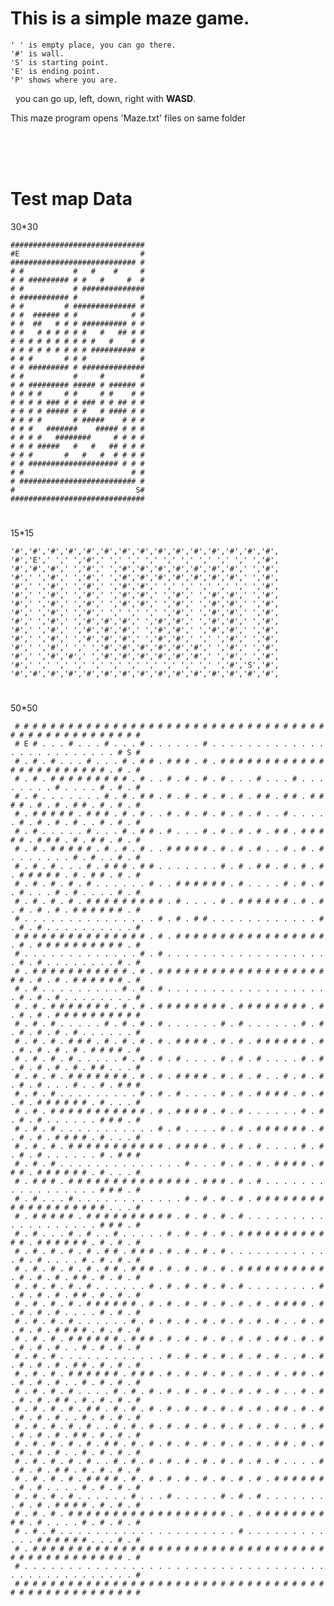 <h1> This is a simple maze game.</h1> 


	' ' is empty place, you can go there.
	'#' is wall.
	'S' is starting point.
	'E' is ending point.
	'P' shows where you are.

&nbsp;&nbsp;you can go up, left, down, right with <b>WASD</b>.

This maze program opens 'Maze.txt' files on same folder




<br><br><br>
<h1>Test map Data</h1>

30*30

	##############################
	#E                           #
	############################ #
	# #           #   #    #     #
	# # ######### # #   #     #  #
	# #           # ##############
	# ########### #              #
	# #         # ############## #
	# #  ###### # #            # #
	# #  ##   # # # ########## # #
	# #   # # # # # #   #   ## # #
	# # # # # # # # # #   #    # #
	# # # # # # # # # ########## #
	# # #       # # #            #
	# # ######### # ##############
	# #           #     #        #
	# # ######### ##### # ###### #
	# # # #     # #     # #    # #
	# # # # ### # # ### # # ## # #
	# # # # ##### # #   # #### # #
	# # # #       # #####    # # #
	# # #   #######    ##### # # #
	# # # #   ########     # # # #
	# # # #####   #   #   ## # # #
	# # #       #   #   #  # # # #
	# # #################### # # #
	# #                        # #
	# ########################## #
	#                           S#
	##############################

#

15*15

	'#','#','#','#','#','#','#','#','#','#','#','#','#','#','#',
	'#','E',' ',' ','#',' ',' ',' ',' ',' ',' ',' ',' ',' ','#',
	'#','#','#',' ','#',' ','#','#','#','#','#','#','#',' ','#',
	'#',' ','#',' ','#',' ','#','#','#','#','#','#','#',' ','#',
	'#',' ','#',' ','#',' ','#','#',' ',' ',' ',' ',' ',' ','#',
	'#',' ','#',' ','#',' ','#','#',' ','#',' ','#','#',' ','#',
	'#',' ','#',' ','#',' ','#','#',' ','#',' ','#','#',' ','#',
	'#',' ','#',' ','#',' ',' ',' ',' ','#',' ','#','#',' ','#',
	'#',' ','#',' ','#','#','#',' ','#','#',' ','#','#',' ','#',
	'#',' ','#',' ','#','#','#',' ','#','#',' ','#','#',' ','#',
	'#',' ','#',' ','#','#','#',' ','#','#',' ',' ','#',' ','#',
	'#',' ','#',' ',' ','#','#','#','#','#','#',' ','#',' ','#',
	'#',' ','#','#',' ','#','#','#','#','#','#',' ','#',' ','#',
	'#',' ',' ',' ',' ',' ',' ',' ',' ',' ',' ',' ','#','S','#',
	'#','#','#','#','#','#','#','#','#','#','#','#','#','#','#',

#

50*50

	 # # # # # # # # # # # # # # # # # # # # # # # # # # # # # # # # # # # # # # # # # # # # # # # # # # 
	 # E # . . . # . . . # . . . # . . . . . . # . . . . . . . . . . . . . . . . . . . . . . . . . # S # 
	 # . # . # . . . # . . . # . # # . # # # . # . # # # # # # # # # # # # # # # # # # # # # # # . # . # 
	 # . # . # # # # # # # # # . # . . # . # . # . # . . . # . . . # . . . . . . . . # . . . . # . # . # 
	 # . # . . . . . . . # . # . # # . # . # . # . # . # . # # . # # . # # # # . # . # . # # . # . # . # 
	 # . # # # # # . # # # . # . # . . # . # . # . # . # . # . . # . . . . . # . # . # . # . . # . # . # 
	 # . # . . . . . # . . . # . # # . # . . . # . # . # . # . # # . # # # # # . # # # . # . # # . # . # 
	 # . # . # # # # # . # . # . # . . # # # # # . # . # . # . . # . # . # . . . . . . . # . # . . # . # 
	 # . # . # . . . # . # # # . # # . . . . . . . # . # . # # . # . # . # . # # # # # . # . # # . # . # 
	 # . # . # . # . # . . . . . . # . . # # # # # # . # . . . . # . # . # . # . . . # . # . . . . # . # 
	 # . # . # . # . # # # # # # # # # . # . . . . # . # # # # # # . # . # . # . # . # . # # # # # # . # 
	 # . . . . . . . . . . . . . . . # . # . # # . . . . . . . . . . . . # . # . # . . . . . . . . . . # 
	 # # # # # # # # # # # # # # # . # . # # # # # # # # # # # # # # # # # . # . # # # # # # # # # # . # 
	 # . . . . . . . . . . . . . # . # . . . . . . . . . . . . . . . . . . . # . # . . . . . . . . # . # 
	 # . # # # # # # # # # # # . # . # # # # # # # # # # # # # # # # # # # # # . # . # . # # # # # # . # 
	 # . # . . . . . . . . . # . # . # . . . . . . . . . . . . . . . . . . . # . # . # . . . . . . . . # 
	 # . # . # # # # # # # . # . # . # # # # # # # # . # # # # # # # # . # . # . # . # # # # # # # # # # 
	 # . # . # . . . . . # . # . # . # . . . . . . # . # . . . . . . # . # . # . # . # . # . . . . . . # 
	 # . # . # . # # # . # . # . # . # . # # # # . # . # . # # # # # # . # . # . # . # . # . # # # # . # 
	 # . # . # . # . . . . . # . # . # . # . . . . # . # . # . . . . # . # . # . # . # . # . # # . . . # 
	 # . # . # . # # # # # # # . # . # . # # # # . # . # . # . . # . # . # . # . # . . . # . . # . # # # 
	 # . # . # . . . . . . . . . # . # . # . . . . # . # . # # # # . # . # . # . # # # # # # . # . . . # 
	 # . # . # # # # # # # # # # # . # . # # # # . # . # . . . . . . # . # . # . # . . . . . . # # # . # 
	 # . # . # . . . . . . . . . . . # . # . . . . # . # . # # # # # # . # . # . # . # # # # . # . . . # 
	 # . # . # . # # # # # # # # # # # . # # # # . # . # . # . . . . # . # . # . # . . . . . . # . # # # 
	 # . # . # . . . . . . . . . . . . . . # . . . # . # . # . # # # # . # # # . # # # # # # . # . . . # 
	 # . # # # . # # # # # # # # # # # # # # . # # # . # . # . . . . . . . . . . . . . . . . . # # # . # 
	 # . # . . . # . . . . . . . . . . . . # . # . # . # . # # # # # # # # # # # # # # # # # # # . . . # 
	 # . # # # # # . # # # # # # # # # # . # . # . # . # . . . . . . . . . . . . . . . . . . . # # # . # 
	 # . # . . . # . # . . # . . . . . # . # . # . # . # # # # # # # # # # # # . # # # # # # . # . # . # 
	 # . # . # . # . # . # # . # # # . # . # . # . # . . . . . . . . . . . . # . # . . . . # . # . # . # 
	 # . # . # . # . # . # # . # # # . # . # . # . # . # # # # # # # # # # . # . # . # . # # . # . # . # 
	 # . # . # . # . # . . . . . . # . # . # . # . # . # . . . . . . . . # . # . # . # . # # . # . # . # 
	 # . # . # . # . # # # # # # . # . # . # . # . # . # . # . # # # # . # . # . # . # . . . . # . # . # 
	 # . # . # . # . . . . . . # . # . # . # . # . # . # . # . # . . # . # . # . # . # # # # . # . # . # 
	 # . # . # . # # # # # # . # # # . # . # . # . # . # . # . # # . # . # . # . # . # . . # . # . # . # 
	 # . # . # . . . . . . . . . . . . # . # . # . # . # . # . # . . # . # . # . # . # . # # . # . # . # 
	 # . # . # . # # # # # # . # # # . # . # . # . # . # . # . # . # # . # . # . # . # . . # . # . # . # 
	 # . # . # . # . . . . # . # . # . # . # . # . # . # . # . # . . # . # . # . # . # # . # . # . # . # 
	 # . # . # . # . # # . # . # . # . # . # . # . # . # . # . # # . # . # . # . # . # . . # . # . # . # 
	 # . # . # . # . # . . # . # . # . # . # . # . # . # . # . # . . # . # . # . # . # . # # . # . # . # 
	 # . # . # . # . # . # # . # . # . # . # . # . # . # . # . # # . # . # . # . # . # . . # . # . # . # 
	 # . # . # . # . # . . # . # . # . # . # . # . # . # . # . # . . . . # . # . # . # # . # . # . # . # 
	 # . # . # . # . # # # # . # . # . # . # . # . # . # . # . # # # # # # . # . # . . . . # . # . # . # 
	 # . # . # . # . . . . . . # . . . # . . . . . # . # . # . . . . . . . . # . # . # # # # . # . # . # 
	 # . # . # . # # # # # # # # # # # # # # # # # # . # . # # # # # # # # # # . # . . . . # . # . # . # 
	 # . # . # . . . . . . . . . . . . . . . . . . . . # . . . . . . . . . . . . # # # # # # . . . # . # 
	 # . # # # # # # # # # # # # # # # # # # # # # # # # # # # # # # # # # # # # # # # # # # # # # # . # 
	 # . . . . . . . . . . . . . . . . . . . . . . . . . . . . . . . . . . . . . . . . . . . . . . . . # 
	 # # # # # # # # # # # # # # # # # # # # # # # # # # # # # # # # # # # # # # # # # # # # # # # # # # 
